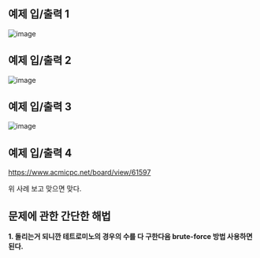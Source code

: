 예제 입/출력 1
---------------
![image](https://user-images.githubusercontent.com/64742982/161420590-b2f8d5df-58c0-48ef-95b9-029c0bf9e2be.png)

예제 입/출력 2
---------------
![image](https://user-images.githubusercontent.com/64742982/161420602-883b6f29-4e6c-4087-b2c1-4db1e719545b.png)

예제 입/출력 3
--------------
![image](https://user-images.githubusercontent.com/64742982/161420616-ae8e869e-3c4c-4615-b51b-9c1fa461ea06.png)

예제 입/출력 4
------------
https://www.acmicpc.net/board/view/61597

위 사례 보고 맞으면 맞다. 

문제에 관한 간단한 해법
-----------------------

**1. 돌리는거 되니깐 테트로미노의 경우의 수를 다 구한다음 brute-force 방법 사용하면 된다.**
